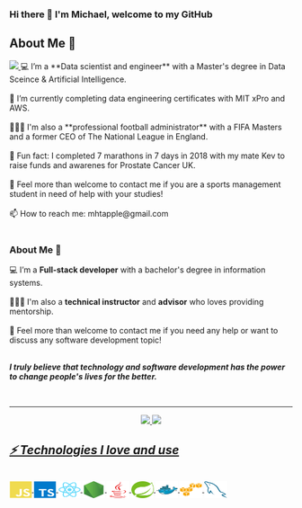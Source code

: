 ### Hi there 👋 I'm Michael, welcome to my GitHub 
## About Me 🚀  <a href="https://www.linkedin.com/in/michaelhtattersall/">
  <img align="centre" width="24px" src="https://cdn.jsdelivr.net/npm/simple-icons@v3/icons/linkedin.svg"  />
</a> 
💻 I’m a **Data scientist and engineer** with a Master's degree in Data Sceince & Artificial Intelligence. </br> </br>
🔭 I’m currently completing data engineering certificates with MIT xPro and AWS. </br> </br>
👨🏼‍💻 I'm also a **professional football administrator** with a FIFA Masters and a former CEO of The National League in England. </br></br>
👯 Fun fact: I completed 7 marathons in 7 days in 2018 with my mate Kev to raise funds and awarenes for Prostate Cancer UK. </br> </br>
💬 Feel more than welcome to contact me if you are a sports management student in need of help with your studies! </br></br>
📫 How to reach me: mhtapple@gmail.com </br> </br>





### About Me 🚀
💻 I’m a **Full-stack developer** with a bachelor's degree in information systems. </br> </br>
👨🏼‍💻 I'm also a **technical instructor** and **advisor** who loves providing mentorship. </br></br>
💬 Feel more than welcome to contact me if you need any help or want to discuss any software development topic! </br></br>
   
 <b><i>I truly believe that technology and software development has the power to change people's lives for the better. 
    
<br/>
<hr />

<div align="center">
  <a href="https://github.com/MuriloMarquesSantos">
  <img height="180em" src="https://github-readme-stats.vercel.app/api?username=MuriloMarquesSantos&show_icons=true&theme=gradient&include_all_commits=true&count_private=true"/>
  <img height="180em" src="https://github-readme-stats.vercel.app/api/top-langs/?username=MuriloMarquesSantos&layout=compact&langs_count=7&theme=gradient"/>
</div>

## ⚡ Technologies I love and use
  
<div style="display: inline_block"><br>
  <img align="center" alt="js" height="30" width="40" src="https://raw.githubusercontent.com/devicons/devicon/master/icons/javascript/javascript-plain.svg">
  <img align="center" alt="ts" height="30" width="40" src="https://raw.githubusercontent.com/devicons/devicon/master/icons/typescript/typescript-plain.svg">
  <img align="center" alt="react" height="30" width="40" src="https://raw.githubusercontent.com/devicons/devicon/master/icons/react/react-original.svg">
  <img align="center" alt="Node" height="30" width="40" src="https://raw.githubusercontent.com/devicons/devicon/master/icons/nodejs/nodejs-original.svg">
  <img align="center" alt="Java" height="30" width="40" src="https://raw.githubusercontent.com/devicons/devicon/master/icons/java/java-plain.svg">
  <img align="center" alt="Spring" height="30" width="40" src="https://raw.githubusercontent.com/devicons/devicon/master/icons/spring/spring-original.svg">
  <img align="center" alt="Docker" height="30" width="40" src="https://raw.githubusercontent.com/devicons/devicon/master/icons/docker/docker-original.svg">
  <img align="center" alt="AWS" height="30" width="40" src="https://raw.githubusercontent.com/devicons/devicon/master/icons/amazonwebservices/amazonwebservices-original.svg">
  <img align="center" alt="MySQL" height="30" width="40" src="https://raw.githubusercontent.com/devicons/devicon/master/icons/mysql/mysql-original.svg">
                                                              
</div>
